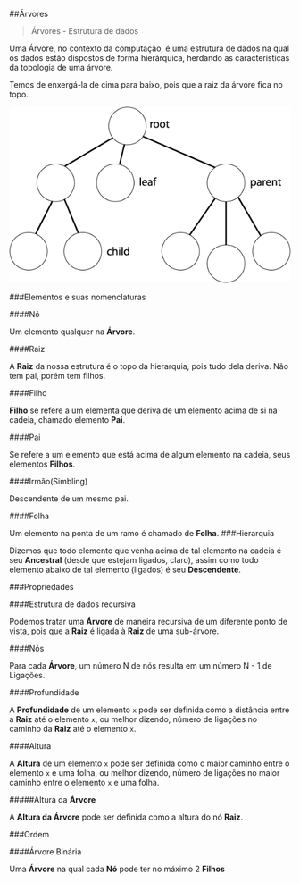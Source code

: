 ##Árvores

> Árvores - Estrutura de dados

Uma Árvore, no contexto da computação, é uma estrutura de dados na qual os dados estão dispostos de forma hierárquica, herdando as 
características da topologia de uma árvore.

Temos de enxergá-la de cima para baixo, pois que a raiz da árvore fica no topo.

![Tree](tree.gif)

###Elementos e suas nomenclaturas

####Nó

Um elemento qualquer na **Árvore**.

####Raiz

A **Raiz** da nossa estrutura é o topo da hierarquia, pois tudo dela deriva. Não tem pai, porém tem filhos.

####Filho

**Filho** se refere a um elementa que deriva de um elemento acima de si na cadeia, chamado elemento **Pai**.

####Pai

Se refere a um elemento que está acima de algum elemento na cadeia, seus elementos **Filhos**.

####Irmão(Simbling)

Descendente de um mesmo pai.

####Folha

Um elemento na ponta de um ramo é chamado de **Folha**.
###Hierarquia

Dizemos que todo elemento que venha acima de tal elemento na cadeia é seu **Ancestral** (desde que estejam ligados, claro), assim como todo elemento abaixo de tal elemento (ligados) é seu **Descendente**.

###Propriedades

####Estrutura de dados recursiva

Podemos tratar uma **Árvore** de maneira recursiva de um diferente ponto de vista, pois que a **Raiz** é ligada à **Raiz** de uma
sub-árvore.

####Nós

Para cada **Árvore**, um número N de nós resulta em um número N - 1 de Ligações.

####Profundidade

A **Profundidade** de um elemento `x` pode ser definida como a distância entre a **Raiz** até o elemento `x`, ou melhor dizendo, número de ligações no caminho da **Raiz** até o elemento `x`.

####Altura

A **Altura** de um elemento `x` pode ser definida como o maior caminho entre o elemento `x` e uma folha, ou melhor dizendo, número de ligações no maior caminho entre o elemento `x` e uma folha.

#####Altura da **Árvore**

A **Altura da Árvore** pode ser definida como a altura do nó **Raiz**.

###Ordem

####Árvore Binária

Uma **Árvore** na qual cada **Nó** pode ter no máximo 2 **Filhos** 

